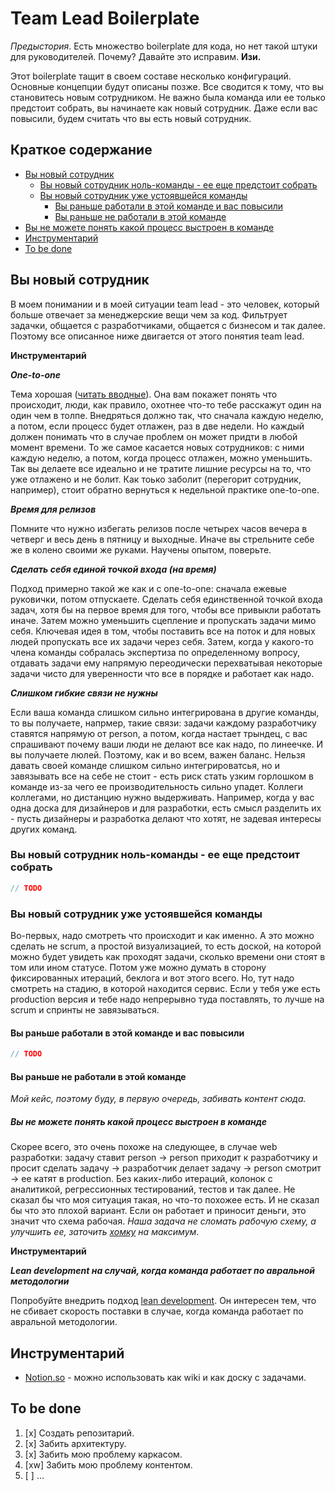 # Team Lead Boilerplate
*Предыстория*.
Есть множество boilerplate для кода, но нет такой штуки для руководителей.
Почему?
Давайте это исправим.
**Изи.**

Этот boilerplate тащит в своем составе несколько конфигураций.
Основные концепции будут описаны позже.
Все сводится к тому, что вы становитесь новым сотрудником.
Не важно была команда или ее только предстоит собрать, вы начинаете как новый сотрудник.
Даже если вас повысили, будем считать что вы есть новый сотрудник.

## Краткое содержание
<!-- generated with npm package `markdown-toc` -->
* [Вы новый сотрудник](#%D0%B2%D1%8B-%D0%BD%D0%BE%D0%B2%D1%8B%D0%B9-%D1%81%D0%BE%D1%82%D1%80%D1%83%D0%B4%D0%BD%D0%B8%D0%BA)
    + [Вы новый сотрудник ноль-команды - ее еще предстоит собрать](#%D0%B2%D1%8B-%D0%BD%D0%BE%D0%B2%D1%8B%D0%B9-%D1%81%D0%BE%D1%82%D1%80%D1%83%D0%B4%D0%BD%D0%B8%D0%BA-%D0%BD%D0%BE%D0%BB%D1%8C-%D0%BA%D0%BE%D0%BC%D0%B0%D0%BD%D0%B4%D1%8B---%D0%B5%D0%B5-%D0%B5%D1%89%D0%B5-%D0%BF%D1%80%D0%B5%D0%B4%D1%81%D1%82%D0%BE%D0%B8%D1%82-%D1%81%D0%BE%D0%B1%D1%80%D0%B0%D1%82%D1%8C)
    + [Вы новый сотрудник уже устоявшейся команды](#%D0%B2%D1%8B-%D0%BD%D0%BE%D0%B2%D1%8B%D0%B9-%D1%81%D0%BE%D1%82%D1%80%D1%83%D0%B4%D0%BD%D0%B8%D0%BA-%D1%83%D0%B6%D0%B5-%D1%83%D1%81%D1%82%D0%BE%D1%8F%D0%B2%D1%88%D0%B5%D0%B9%D1%81%D1%8F-%D0%BA%D0%BE%D0%BC%D0%B0%D0%BD%D0%B4%D1%8B)
        - [Вы раньше работали в этой команде и вас повысили](#%D0%B2%D1%8B-%D1%80%D0%B0%D0%BD%D1%8C%D1%88%D0%B5-%D1%80%D0%B0%D0%B1%D0%BE%D1%82%D0%B0%D0%BB%D0%B8-%D0%B2-%D1%8D%D1%82%D0%BE%D0%B9-%D0%BA%D0%BE%D0%BC%D0%B0%D0%BD%D0%B4%D0%B5-%D0%B8-%D0%B2%D0%B0%D1%81-%D0%BF%D0%BE%D0%B2%D1%8B%D1%81%D0%B8%D0%BB%D0%B8)
        - [Вы раньше не работали в этой команде](#%D0%B2%D1%8B-%D1%80%D0%B0%D0%BD%D1%8C%D1%88%D0%B5-%D0%BD%D0%B5-%D1%80%D0%B0%D0%B1%D0%BE%D1%82%D0%B0%D0%BB%D0%B8-%D0%B2-%D1%8D%D1%82%D0%BE%D0%B9-%D0%BA%D0%BE%D0%BC%D0%B0%D0%BD%D0%B4%D0%B5)
* [Вы не можете понять какой процесс выстроен в команде](#%D0%B2%D1%8B-%D0%BD%D0%B5-%D0%BC%D0%BE%D0%B6%D0%B5%D1%82%D0%B5-%D0%BF%D0%BE%D0%BD%D1%8F%D1%82%D1%8C-%D0%BA%D0%B0%D0%BA%D0%BE%D0%B9-%D0%BF%D1%80%D0%BE%D1%86%D0%B5%D1%81%D1%81-%D0%B2%D1%8B%D1%81%D1%82%D1%80%D0%BE%D0%B5%D0%BD-%D0%B2-%D0%BA%D0%BE%D0%BC%D0%B0%D0%BD%D0%B4%D0%B5)
* [Инструментарий](#%D0%B8%D0%BD%D1%81%D1%82%D1%80%D1%83%D0%BC%D0%B5%D0%BD%D1%82%D0%B0%D1%80%D0%B8%D0%B9)
* [To be done](#to-be-done)

## Вы новый сотрудник
В моем понимании и в моей ситуации team lead - это человек, который больше отвечает за менеджерские вещи чем за код.
Фильтрует задачки, общается с разработчиками, общается с бизнесом и так далее.
Поэтому все описанное ниже двигается от этого понятия team lead.

**Инструментарий**

***One-to-one***

Тема хорошая ([читать вводные](https://www.your-mentor.ru/management/41-kak-provodit-regulyarnuyu-lichnuyu-vstrechu-s-podchinennym-one-on-one)).
Она вам покажет понять что происходит, люди, как правило, охотнее что-то тебе расскажут один на один чем в толпе.
Внедряться должно так, что сначала каждую неделю, а потом, если процесс будет отлажен, раз в две недели.
Но каждый должен понимать что в случае проблем он может придти в любой момент времени.
То же самое касается новых сотрудников: с ними каждую неделю, а потом, когда процесс отлажен, можно уменьшить.
Так вы делаете все идеально и не тратите лишние ресурсы на то, что уже отлажено и не болит.
Как тоько заболит (перегорит сотрудник, например), стоит обратно вернуться к недельной практике one-to-one.

***Время для релизов***

Помните что нужно избегать релизов после четырех часов вечера в четверг и весь день в пятницу и выходные.
Иначе вы стрельните себе же в колено своими же руками.
Научены опытом, поверьте.

***Сделать себя единой точкой входа (на время)***

Подход примерно такой  же как и с one-to-one: сначала ежевые руковички, потом отпускаете.
Сделать себя единственной точкой входа задач, хотя бы на первое время для того, чтобы все привыкли работать иначе.
Затем можно уменьшить сцепление и пропускать задачи мимо себя.
Ключевая идея в том, чтобы поставить все на поток и для новых людей пропускать все их задачи через себя.
Затем, когда у какого-то члена команды собралась экспертиза по определенному вопросу, отдавать задачи ему напрямую переодически перехватывая некоторые задачи чисто для уверенности что все в порядке и работает как надо.

***Слишком гибкие связи не нужны***

Если ваша команда слишком сильно интегрирована в другие команды, то вы получаете, напрмер, такие связи: задачи каждому разработчику ставятся напрямую от person, а потом, когда настает трындец, с вас спрашивают почему ваши люди не делают все как надо, по линеечке.
И вы получаете люлей.
Поэтому, как и во всем, важен баланс.
Нельзя давать своей команде слишком сильно интегрироватсья, но и завязывать все на себе не стоит - есть риск стать узким горлошком в команде из-за чего ее производительность сильно упадет.
Коллеги коллегами, но дистанцию нужно выдерживать.
Например, когда у вас одна доска для дизайнеров и для разработки, есть смысл разделить их - пусть дизайнеры и разработка делают что хотят, не задевая интересы других команд.

### Вы новый сотрудник ноль-команды - ее еще предстоит собрать
```js
// TODO
```

### Вы новый сотрудник уже устоявшейся команды
Во-первых, надо смотреть что происходит и как именно.
А это можно сделать не scrum, а простой визуализацией, то есть доской, на которой можно будет увидеть как проходят задачи, сколько времени они стоят в том или ином статусе.
Потом уже можно думать в сторону фиксированных итераций, беклога и вот этого всего.
Но, тут надо смотреть на стадию, в которой находится сервис.
Если у тебя уже есть production версия и тебе надо непрерывно туда поставлять, то лучше на scrum и спринты не завязываться.

#### Вы раньше работали в этой команде и вас повысили
```js
// TODO
```

#### Вы раньше не работали в этой команде
*Мой кейс, поэтому буду, в первую очередь, забивать контент сюда.*

##### Вы не можете понять какой процесс выстроен в команде
Скорее всего, это очень похоже на следующее, в случае web разработки: задачу ставит person → person приходит к разработчику и просит сделать задачу → разработчик делает задачу → person смотрит → ее катят в production.
Без каких-либо итераций, колонок с аналитикой, регрессионных тестирований, тестов и так далее.
Не сказал бы что моя ситуация такая, но что-то похожее есть.
И не сказал бы что это плохой вариант.
Если он работает и приносит деньги, это значит что схема рабочая.
*Наша задача не сломать рабочую схему, а улучшить ее, заточить [хомку](http://l2vika.ru/items/weapon-c/homunkulus-sword.html) на максимум*.

**Инструментарий**

***Lean development на случай, когда команда работает по авральной методологии***

Попробуйте внедрить подход [lean development](https://habr.com/ru/company/it-guild/blog/341932/).
Он интересен тем, что не сбивает скорость поставки в случае, когда команда работает по авральной методологии.

## Инструментарий
* [Notion.so](https://notion.so) - можно использовать как wiki и как доску с задачами.


## To be done
1. [x] Создать репозитарий.
2. [x] Забить архитектуру.
3. [x] Забить мою проблему каркасом.
4. [xw] Забить мою проблему контентом.
5. [ ] ...